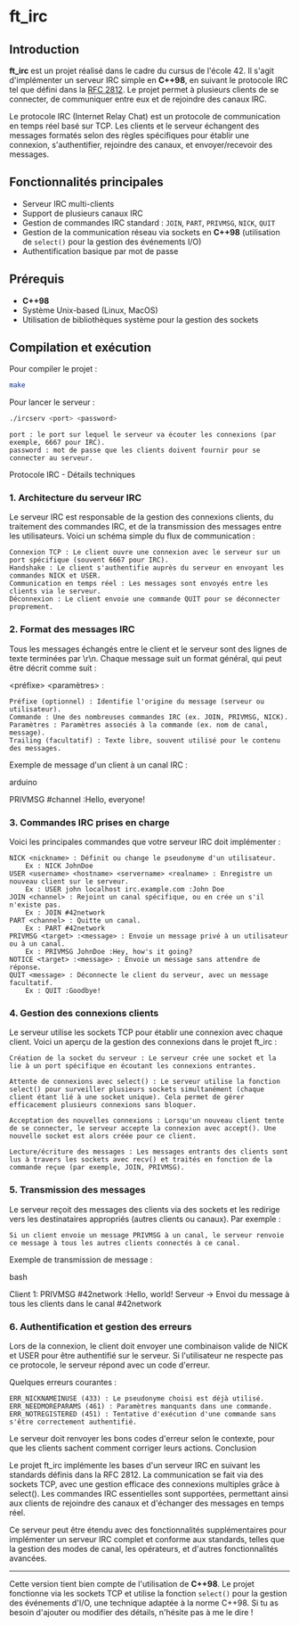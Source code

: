 # ft_irc

## Introduction

**ft_irc** est un projet réalisé dans le cadre du cursus de l'école 42. Il s'agit d'implémenter un serveur IRC simple en **C++98**, en suivant le protocole IRC tel que défini dans la [RFC 2812](https://datatracker.ietf.org/doc/html/rfc2812). Le projet permet à plusieurs clients de se connecter, de communiquer entre eux et de rejoindre des canaux IRC.

Le protocole IRC (Internet Relay Chat) est un protocole de communication en temps réel basé sur TCP. Les clients et le serveur échangent des messages formatés selon des règles spécifiques pour établir une connexion, s'authentifier, rejoindre des canaux, et envoyer/recevoir des messages.

## Fonctionnalités principales

- Serveur IRC multi-clients
- Support de plusieurs canaux IRC
- Gestion de commandes IRC standard : `JOIN`, `PART`, `PRIVMSG`, `NICK`, `QUIT`
- Gestion de la communication réseau via sockets en **C++98** (utilisation de `select()` pour la gestion des événements I/O)
- Authentification basique par mot de passe

## Prérequis

- **C++98**
- Système Unix-based (Linux, MacOS)
- Utilisation de bibliothèques système pour la gestion des sockets

## Compilation et exécution

Pour compiler le projet :

```bash
make
```
Pour lancer le serveur :

```bash
./ircserv <port> <password>
```
    port : le port sur lequel le serveur va écouter les connexions (par exemple, 6667 pour IRC).
    password : mot de passe que les clients doivent fournir pour se connecter au serveur.

Protocole IRC - Détails techniques
### 1. Architecture du serveur IRC

Le serveur IRC est responsable de la gestion des connexions clients, du traitement des commandes IRC, et de la transmission des messages entre les utilisateurs. Voici un schéma simple du flux de communication :

    Connexion TCP : Le client ouvre une connexion avec le serveur sur un port spécifique (souvent 6667 pour IRC).
    Handshake : Le client s'authentifie auprès du serveur en envoyant les commandes NICK et USER.
    Communication en temps réel : Les messages sont envoyés entre les clients via le serveur.
    Déconnexion : Le client envoie une commande QUIT pour se déconnecter proprement.

### 2. Format des messages IRC

Tous les messages échangés entre le client et le serveur sont des lignes de texte terminées par \r\n. Chaque message suit un format général, qui peut être décrit comme suit :

<préfixe> <commande> <paramètres> :<trailing>

    Préfixe (optionnel) : Identifie l'origine du message (serveur ou utilisateur).
    Commande : Une des nombreuses commandes IRC (ex. JOIN, PRIVMSG, NICK).
    Paramètres : Paramètres associés à la commande (ex. nom de canal, message).
    Trailing (facultatif) : Texte libre, souvent utilisé pour le contenu des messages.

Exemple de message d'un client à un canal IRC :

arduino

PRIVMSG #channel :Hello, everyone!

### 3. Commandes IRC prises en charge

Voici les principales commandes que votre serveur IRC doit implémenter :

    NICK <nickname> : Définit ou change le pseudonyme d'un utilisateur.
        Ex : NICK JohnDoe
    USER <username> <hostname> <servername> <realname> : Enregistre un nouveau client sur le serveur.
        Ex : USER john localhost irc.example.com :John Doe
    JOIN <channel> : Rejoint un canal spécifique, ou en crée un s'il n'existe pas.
        Ex : JOIN #42network
    PART <channel> : Quitte un canal.
        Ex : PART #42network
    PRIVMSG <target> :<message> : Envoie un message privé à un utilisateur ou à un canal.
        Ex : PRIVMSG JohnDoe :Hey, how's it going?
    NOTICE <target> :<message> : Envoie un message sans attendre de réponse.
    QUIT <message> : Déconnecte le client du serveur, avec un message facultatif.
        Ex : QUIT :Goodbye!

### 4. Gestion des connexions clients

Le serveur utilise les sockets TCP pour établir une connexion avec chaque client. Voici un aperçu de la gestion des connexions dans le projet ft_irc :

    Création de la socket du serveur : Le serveur crée une socket et la lie à un port spécifique en écoutant les connexions entrantes.

    Attente de connexions avec select() : Le serveur utilise la fonction select() pour surveiller plusieurs sockets simultanément (chaque client étant lié à une socket unique). Cela permet de gérer efficacement plusieurs connexions sans bloquer.

    Acceptation des nouvelles connexions : Lorsqu'un nouveau client tente de se connecter, le serveur accepte la connexion avec accept(). Une nouvelle socket est alors créée pour ce client.

    Lecture/écriture des messages : Les messages entrants des clients sont lus à travers les sockets avec recv() et traités en fonction de la commande reçue (par exemple, JOIN, PRIVMSG).

### 5. Transmission des messages

Le serveur reçoit des messages des clients via des sockets et les redirige vers les destinataires appropriés (autres clients ou canaux). Par exemple :

    Si un client envoie un message PRIVMSG à un canal, le serveur renvoie ce message à tous les autres clients connectés à ce canal.

Exemple de transmission de message :

bash

Client 1: PRIVMSG #42network :Hello, world!
Serveur -> Envoi du message à tous les clients dans le canal #42network

### 6. Authentification et gestion des erreurs

Lors de la connexion, le client doit envoyer une combinaison valide de NICK et USER pour être authentifié sur le serveur. Si l'utilisateur ne respecte pas ce protocole, le serveur répond avec un code d'erreur.

Quelques erreurs courantes :

    ERR_NICKNAMEINUSE (433) : Le pseudonyme choisi est déjà utilisé.
    ERR_NEEDMOREPARAMS (461) : Paramètres manquants dans une commande.
    ERR_NOTREGISTERED (451) : Tentative d'exécution d'une commande sans s'être correctement authentifié.

Le serveur doit renvoyer les bons codes d'erreur selon le contexte, pour que les clients sachent comment corriger leurs actions.
Conclusion

Le projet ft_irc implémente les bases d'un serveur IRC en suivant les standards définis dans la RFC 2812. La communication se fait via des sockets TCP, avec une gestion efficace des connexions multiples grâce à select(). Les commandes IRC essentielles sont supportées, permettant ainsi aux clients de rejoindre des canaux et d'échanger des messages en temps réel.

Ce serveur peut être étendu avec des fonctionnalités supplémentaires pour implémenter un serveur IRC complet et conforme aux standards, telles que la gestion des modes de canal, les opérateurs, et d'autres fonctionnalités avancées.

---

Cette version tient bien compte de l'utilisation de **C++98**. Le projet fonctionne via les sockets TCP et utilise la fonction `select()` pour la gestion des événements d'I/O, une technique adaptée à la norme C++98. Si tu as besoin d'ajouter ou modifier des détails, n'hésite pas à me le dire !
